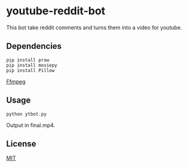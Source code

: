 # youtube-reddit-bot
This bot take reddit comments and turns them into a video for youtube.

## Dependencies

```
pip install praw
pip install moviepy
pip install Pillow
```

[Ffmpeg](https://ffmpeg.org/)

## Usage

```
python ytbot.py
```
Output in final.mp4.

## License
[MIT](https://choosealicense.com/licenses/mit/)
